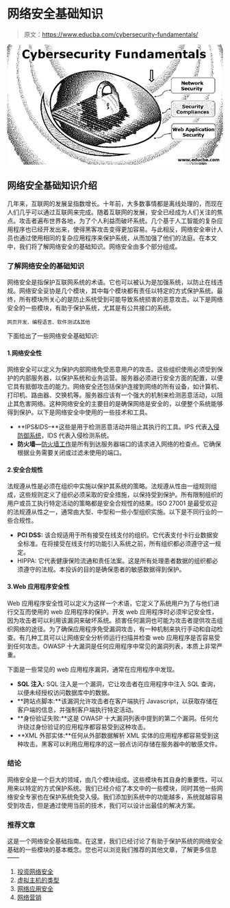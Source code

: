 # 网络安全基础知识

> 原文：<https://www.educba.com/cybersecurity-fundamentals/>

![Cybersecurity Fundamentals](img/8180f64f5f0ebbc958d6442ed85da396.png)



## 网络安全基础知识介绍

几年来，互联网的发展呈指数增长。十年前，大多数事情都是离线处理的，而现在人们几乎可以通过互联网来完成。随着互联网的发展，安全已经成为人们关注的焦点。攻击者遍布世界各地，为了个人利益而破坏系统。几个基于人工智能的复杂应用程序也已经开发出来，使得黑客攻击变得更加容易。与此相反，网络安全审计人员也通过使用相同的复杂应用程序来保护系统，从而加强了他们的法庭。在本文中，我们将了解网络安全的基础知识。网络安全由多个部分组成。

### 了解网络安全的基础知识

网络安全是指保护互联网系统的术语。它也可以被认为是加强系统，以防止在线违规。网络安全妥协是几个模块，其中每个模块都有责任以特定的方式保护系统。最终，所有模块所关心的是防止系统受到可能导致系统损害的恶意攻击。以下是网络安全的一些模块，有助于保护系统，尤其是有公共接口的系统。

<small>网页开发、编程语言、软件测试&其他</small>

下面给出了一些网络安全基础知识:

#### 1.网络安全性

网络安全可以定义为保护内部网络免受恶意用户的攻击。这些组织使用必须受到保护的内部服务器，以保护系统和业务运营。服务器必须进行安全方面的配置，以便它具有抵御攻击的能力。网络安全还包括保护连接到网络的所有设备，如计算机、打印机、路由器、交换机等。服务器应该有一个强大的机制来检测恶意活动，以阻止其危害网络。这种网络安全的主要目的是确保网络是安全的，以便整个系统能够得到保护。以下是网络安全中使用的一些技术和工具。

*   **IPS&IDS–**这些是用于检测恶意活动并阻止其执行的工具。IPS 代表[入侵防御系统](https://www.educba.com/types-of-intrusion-prevention-system/)，IDS 代表入侵检测系统。
*   **防火墙—**[防火墙工作](https://www.educba.com/firewall-devices/)是所有到达服务器端口的请求进入网络的检查点。它确保根据业务需要关闭或过滤未使用的端口。

#### 2.安全合规性

法规遵从性是必须在组织中实施以保护其系统的策略。法规遵从性由一组规则组成，这些规则定义了组织必须采取的安全措施，以保持受到保护。所有限制组织的用户或员工执行特定活动的策略都是安全合规性的结果。ISO 27001 是最受欢迎的法规遵从性之一，通常由大型、中型和一些小型组织实施。以下是不同行业的一些合规性。

*   **PCI DSS:** 该合规适用于所有接受在线支付的组织。它代表支付卡行业数据安全标准。在将接受在线支付的功能引入系统之前，所有组织都必须遵守这一规定。
*   HIPPA: 它代表健康保险流通和责任法案。这是所有处理患者数据的组织都必须遵守的法规。本投诉的目的是确保患者的敏感数据得到保护。

#### 3.Web 应用程序安全性

Web 应用程序安全性可以定义为这样一个术语，它定义了系统用户为了与他们进行交互而使用的 web 应用程序的保护。开发 web 应用程序时必须牢记安全性，因为攻击者可以利用该漏洞来破坏系统。损害任何漏洞也可能为攻击者提供攻击组织网络的途径。为了确保应用程序免受漏洞攻击，有一种机制来执行手动和自动检查。有几种工具可以让网络安全分析师运行扫描并检查 web 应用程序是否容易受到任何攻击。OWASP 十大漏洞是任何应用程序中常见的漏洞列表，本质上非常严重。

下面是一些常见的 web 应用程序漏洞，通常在应用程序中发现。

*   **SQL 注入:** SQL 注入是一个漏洞，它让攻击者在应用程序中注入 SQL 查询，以便未经授权访问数据库中的数据。
*   **跨站点脚本:**该漏洞允许攻击者在客户端执行 Javascript，以获取存储在客户端的信息，并强制客户端执行特定活动。
*   **身份验证失败:**这是 OWASP 十大漏洞列表中提到的第二个漏洞。任何允许绕过身份验证的应用程序都容易受到这种攻击。
*   **XML 外部实体:**任何从外部数据解析 XML 实体的应用程序都容易受到这种攻击。黑客可以利用应用程序的这一弱点访问存储在服务器中的敏感文件。

### 结论

网络安全是一个巨大的领域，由几个模块组成。这些模块有其自身的重要性，可以用来以特定的方式保护系统。我们已经介绍了本文中的一些模块，同时其他一些网络安全专家也在保护系统免受入侵。我们添加到系统中的功能越多，系统就越容易受到攻击，但是通过使用当前的技术，我们可以设计出最佳的解决方案。

### 推荐文章

这是一个网络安全基础指南。在这里，我们已经讨论了有助于保护系统的网络安全基础的一些模块的基本概念。您也可以浏览我们推荐的其他文章，了解更多信息——

1.  [投资网络安全](https://www.educba.com/invest-in-cybersecurity/)
2.  [虚拟主机的类型](https://www.educba.com/types-of-web-hosting/)
3.  [网络应用安全](https://www.educba.com/web-application-security/)
4.  [网络营销](https://www.educba.com/cyber-marketing/)





